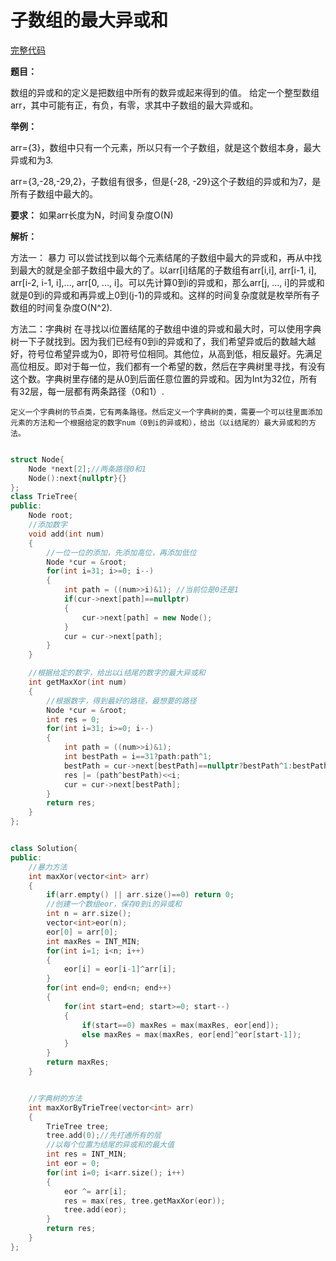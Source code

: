 # 子数组的最大异或和
[完整代码](https://github.com/ludandandan/Programmer-interview-guide/blob/master/Chapter01_AdvancedVideo/maxXOR.cpp)

**题目：**

数组的异或和的定义是把数组中所有的数异或起来得到的值。
给定一个整型数组arr，其中可能有正，有负，有零，求其中子数组的最大异或和。

**举例：**

arr={3}，数组中只有一个元素，所以只有一个子数组，就是这个数组本身，最大异或和为3.

arr={3,-28,-29,2}，子数组有很多，但是{-28, -29}这个子数组的异或和为7，是所有子数组中最大的。

**要求：**
如果arr长度为N，时间复杂度O(N)

**解析：**

方法一： 暴力
    可以尝试找到以每个元素结尾的子数组中最大的异或和，再从中找到最大的就是全部子数组中最大的了。以arr[i]结尾的子数组有arr[i,i], arr[i-1, i], arr[i-2, i-1, i],..., arr[0, ..., i]。可以先计算0到i的异或和，那么arr[j, ..., i]的异或和就是0到i的异或和再异或上0到(j-1)的异或和。这样的时间复杂度就是枚举所有子数组的时间复杂度O(N^2).


方法二：字典树
    在寻找以i位置结尾的子数组中谁的异或和最大时，可以使用字典树一下子就找到。因为我们已经有0到i的异或和了，我们希望异或后的数越大越好，符号位希望异或为0，即符号位相同。其他位，从高到低，相反最好。先满足高位相反。即对于每一位，我们都有一个希望的数，然后在字典树里寻找，有没有这个数。字典树里存储的是从0到后面任意位置的异或和。因为Int为32位，所有有32层，每一层都有两条路径（0和1）.

    定义一个字典树的节点类，它有两条路径。然后定义一个字典树的类，需要一个可以往里面添加元素的方法和一个根据给定的数字num（0到i的异或和），给出（以i结尾的）最大异或和的方法。

```c++

struct Node{
    Node *next[2];//两条路径0和1
    Node():next{nullptr}{}
};
class TrieTree{
public:
    Node root;
    //添加数字
    void add(int num)
    {
        //一位一位的添加，先添加高位，再添加低位
        Node *cur = &root;
        for(int i=31; i>=0; i--)
        {
            int path = ((num>>i)&1); //当前位是0还是1
            if(cur->next[path]==nullptr)
            {
                cur->next[path] = new Node();
            }
            cur = cur->next[path];
        }
    }

    //根据给定的数字，给出以i结尾的数字的最大异或和
    int getMaxXor(int num)
    {
        //根据数字，得到最好的路径，最想要的路径
        Node *cur = &root;
        int res = 0;
        for(int i=31; i>=0; i--)
        {
            int path = ((num>>i)&1);
            int bestPath = i==31?path:path^1;
            bestPath = cur->next[bestPath]==nullptr?bestPath^1:bestPath;
            res |= (path^bestPath)<<i;
            cur = cur->next[bestPath];
        }
        return res;
    }
};


class Solution{
public:
    //暴力方法
    int maxXor(vector<int> arr)
    {
        if(arr.empty() || arr.size()==0) return 0;
        //创建一个数组eor，保存0到i的异或和
        int n = arr.size();
        vector<int>eor(n);
        eor[0] = arr[0];
        int maxRes = INT_MIN;
        for(int i=1; i<n; i++)
        {
            eor[i] = eor[i-1]^arr[i];
        }
        for(int end=0; end<n; end++)
        {
            for(int start=end; start>=0; start--)
            {
                if(start==0) maxRes = max(maxRes, eor[end]);
                else maxRes = max(maxRes, eor[end]^eor[start-1]);
            }
        }
        return maxRes;
    }


    //字典树的方法
    int maxXorByTrieTree(vector<int> arr)
    {
        TrieTree tree;
        tree.add(0);//先打通所有的层
        //以每个位置为结尾的异或和的最大值
        int res = INT_MIN;
        int eor = 0;
        for(int i=0; i<arr.size(); i++)
        {
            eor ^= arr[i];
            res = max(res, tree.getMaxXor(eor));
            tree.add(eor);
        }
        return res;
    }
};
```